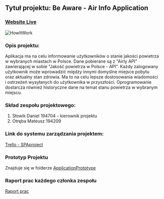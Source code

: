 ## Tytuł projektu: Be Aware - Air Info Application

### [Website Live](https://kkasztann.github.io/BeAwareAirInfoApplication/)
![HowItWork](https://github.com/kkasztann/BeAwareAirInfoApplication/blob/master/howItWork.gif)

### Opis projektu:
  Aplikacja ma na celu informowanie użytkowników o stanie jakości powietrza w wybranych miastach w Polsce. Dane pobierane są z "Airly API" zawierającej w sobie "Jakość powietrza w Polsce - API". Każdy zalogowany użytkownik może wprowadzić między innymi domyślne miejsce pobytu oraz aktualny stan zdrowia. Ma to na celu lepsze dostosowania wiadomości i ostrzeżeń wysyłanych do użytkownika w przyszłości. Oprogramowanie dostarcza również historyczne dane na temat stanu powietrza w wybranym miejscu.

### Skład zespołu projektowego:

1. Słowik Daniel 194704 - kierownik projektu
2. Otręba Mateusz 194209

### Link do systemu zarządzania projektem:
[Trello - SPAproject](https://trello.com/b/fFfcexlA/beawareairinfoapplication)

### Prototyp Projektu
  Znajduje się w folderze [ApplicationPrototype](https://github.com/kkasztann/BeAwareAirInfoApplication/tree/master/ApplicationPrototype)
  
### Raport prac każdego członka zespołu
  [Raport prac](https://docs.google.com/spreadsheets/d/1q2fU5GP4lZvmuYyWWzbNR2TBnqlo3yuleFN-M0qmZdQ/edit?usp=sharing)
